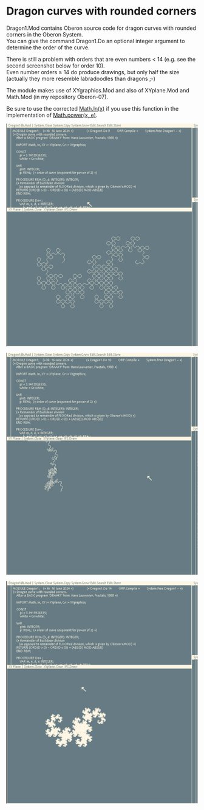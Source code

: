 # Dragon curves with rounded corners

Dragon1.Mod contains Oberon source code for dragon curves with rounded corners in the Oberon System. <br>
You can give the command Dragon1.Do an optional integer argument to determine the order of the curve.

There is still a problem with orders that are even numbers < 14 (e.g. see the second screenshot below for order 10).<br>
Even number orders ≥ 14 do produce drawings, but only half the size (actually they more resemble labradoodles than dragons ;-)

The module makes use of XYgraphics.Mod and also of XYplane.Mod and Math.Mod (in my repository Oberon-07).

Be sure to use the corrected [Math.ln(x)](https://github.com/hansklav/Oberon-07-Math.ln) if you use this function in the implementation of [Math.power(x, e)](https://github.com/hansklav/Oberon-07/blob/master/Math.Mod).
<br>

![Screenshot](Dragon1a.png)

![Screenshot](Dragon1b.png)

![Screenshot](Dragon1c.png)

<br>
